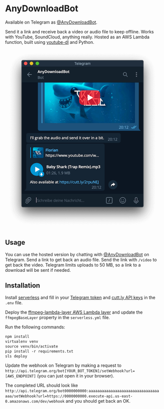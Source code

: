 # AnyDownloadBot

Available on Telegram as [@AnyDownloadBot](http://t.me/AnyDownloadBot).

Send it a link and receive back a video or audio file to keep offline. Works with YouTube, SoundCloud, anything really. Hosted as an AWS Lambda function, built using [youtube-dl](https://github.com/ytdl-org/youtube-dl) and Python.

![Sample chat log](sample.png?raw=true)

## Usage

You can use the hosted version by chatting with [@AnyDownloadBot](http://t.me/AnyDownloadBot) on Telegram. Send a link to get back an audio file. Send the link with `/video` to get back the video. Telegram limits uploads to 50 MB, so a link to a download will be sent if needed.

## Installation

Install [serverless](https://serverless.com) and fill in your [Telegram token](https://core.telegram.org/bots#6-botfather) and [cutt.ly API keys](https://cutt.ly/cuttly-api) in the `.env` file.

Deploy the [ffmpeg-lambda-layer AWS Lambda layer](https://serverlessrepo.aws.amazon.com/applications/arn:aws:serverlessrepo:us-east-1:145266761615:applications~ffmpeg-lambda-layer) and update the `ffmpegBaseLayer` property in the `serverless.yml` file.

Run the following commands:

```
npm install
virtualenv venv
source venv/bin/activate
pip install -r requirements.txt
sls deploy
```

Update the webhook on Telegram by making a request to `http://api.telegram.org/bot[YOUR_BOT_TOKEN]/setWebhook?url=[AWS_ENDPOINT]` (you can just open it in your browser).

The completed URL should look like `http://api.telegram.org/bot0000000000:aaaaaaaaaaaaaaaaaaaaaaaaaaaaaaaaaaa/setWebhook?url=https://0000000000.execute-api.us-east-0.amazonaws.com/dev/webhook` and you should get back an OK.
